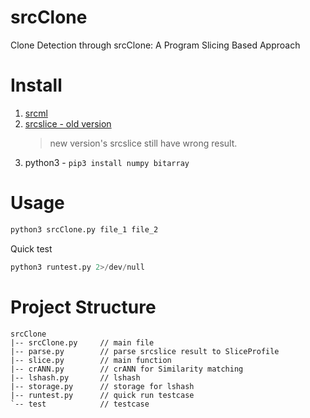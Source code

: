 # srcClone
Clone Detection through srcClone: A Program Slicing Based Approach


# Install

1. [srcml](https://www.srcml.org/#download)
2. [srcslice - old version](http://www.sdml.cs.kent.edu/lmcrs/srcSlice/srcslice-ubuntu-14.04.tar.gz)
    > new version's srcslice still have wrong result.
3. python3 - `pip3 install numpy bitarray`

# Usage

```Python
python3 srcClone.py file_1 file_2
```

Quick test
```Python
python3 runtest.py 2>/dev/null
```

# Project Structure

```shell
srcClone
|-- srcClone.py     // main file 
|-- parse.py        // parse srcslice result to SliceProfile
|-- slice.py        // main function
|-- crANN.py        // crANN for Similarity matching
|-- lshash.py       // lshash
|-- storage.py      // storage for lshash
|-- runtest.py      // quick run testcase
`-- test            // testcase
```